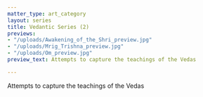 ```yaml
---
matter_type: art_category
layout: series
title: Vedantic Series (2)
previews:
- "/uploads/Awakening_of_the_Shri_preview.jpg"
- "/uploads/Mrig_Trishna_preview.jpg"
- "/uploads/Om_preview.jpg"
preview_text: Attempts to capture the teachings of the Vedas

---
```


Attempts to capture the teachings of the Vedas
